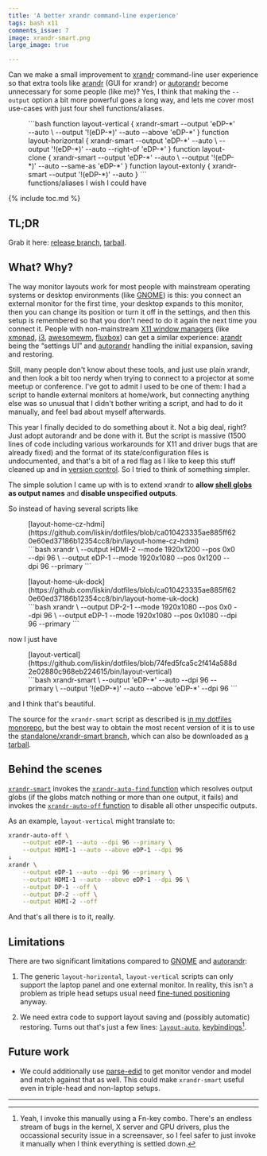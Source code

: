 ```yaml
---
title: 'A better xrandr command-line experience'
tags: bash x11
comments_issue: 7
image: xrandr-smart.png
large_image: true

---
```


Can we make a small improvement to [xrandr][] command-line user experience so
that extra tools like [arandr][] (GUI for xrandr) or [autorandr][] become
unnecessary for some people (like me)? Yes, I think that making the `--output`
option a bit more powerful goes a long way, and lets me cover most use-cases
with just four shell functions/aliases.

[xrandr]: https://manpages.debian.org/unstable/x11-xserver-utils/xrandr.1.en.html
[arandr]: https://christian.amsuess.com/tools/arandr/
[autorandr]: https://github.com/phillipberndt/autorandr

<figure markdown="block">
```bash
function layout-vertical {
  xrandr-smart --output 'eDP-*' --auto \
               --output '!(eDP-*)' --auto --above 'eDP-*'
}
function layout-horizontal {
  xrandr-smart --output 'eDP-*' --auto \
               --output '!(eDP-*)' --auto --right-of 'eDP-*'
}
function layout-clone {
  xrandr-smart --output 'eDP-*' --auto \
               --output '!(eDP-*)' --auto --same-as 'eDP-*'
}
function layout-extonly {
  xrandr-smart --output '!(eDP-*)' --auto
}
```
<figcaption>functions/aliases I wish I could have</figcaption>
</figure>

{% include toc.md %}

## TL;DR

Grab it here: [release
branch](https://github.com/liskin/dotfiles/tree/standalone/xrandr-smart),
[tarball](https://github.com/liskin/dotfiles/archive/standalone/xrandr-smart.tar.gz).

## What? Why?

The way monitor layouts work for most people with mainstream operating systems
or desktop environments (like [GNOME][]) is this: you connect an external
monitor for the first time, your desktop expands to this monitor, then you can
change its position or turn it off in the settings, and then this setup is
remembered so that you don't need to do it again the next time you connect it.
People with non-mainstream [X11 window managers][x11-wm] (like [xmonad][],
[i3][], [awesomewm][], [fluxbox][]) can get a similar experience: [arandr][]
being the “settings UI” and [autorandr][] handling the initial expansion,
saving and restoring.

[GNOME]: https://www.gnome.org/
[KDE]: https://kde.org/
[awesomewm]: https://awesomewm.org/
[fluxbox]: http://fluxbox.org/
[i3]: https://i3wm.org/
[x11-wm]: https://en.wikipedia.org/wiki/X_window_manager
[xmonad]: https://xmonad.org/

Still, many people don't know about these tools, and just use plain xrandr,
and then look a bit too nerdy when trying to connect to a projector at some
meetup or conference. I've got to admit I used to be one of them: I had a
script to handle external monitors at home/work, but connecting anything else
was so unusual that I didn't bother writing a script, and had to do it
manually, and feel bad about myself afterwards.

This year I finally decided to do something about it. Not a big deal, right?
Just adopt autorandr and be done with it. But the script is massive (1500
lines of code including various workarounds for X11 and driver bugs that are
already fixed) and the format of its state/configuration files is
undocumented, and that's a bit of a red flag as I like to keep this stuff
cleaned up and in [version control][]. So I tried to think of something
simpler.

[version control]: https://en.wikipedia.org/wiki/Version_control

The simple solution I came up with is to extend xrandr to **allow [shell
globs][] as output names** and **disable unspecified outputs**.

[shell globs]: https://www.gnu.org/software/bash/manual/html_node/Pattern-Matching.html

So instead of having several scripts like

<figure markdown="block">
<figcaption markdown="span">[layout-home-cz-hdmi](https://github.com/liskin/dotfiles/blob/ca010423335ae885ff620e60ed37186b12354cc8/bin/layout-home-cz-hdmi)</figcaption>
```bash
xrandr \
    --output HDMI-2 --mode 1920x1200 --pos 0x0 --dpi 96 \
    --output eDP-1 --mode 1920x1080 --pos 0x1200 --dpi 96 --primary
```
</figure>

<figure markdown="block">
<figcaption markdown="span">[layout-home-uk-dock](https://github.com/liskin/dotfiles/blob/ca010423335ae885ff620e60ed37186b12354cc8/bin/layout-home-uk-dock)</figcaption>
```bash
xrandr \
    --output DP-2-1 --mode 1920x1080 --pos 0x0 --dpi 96 \
    --output eDP-1 --mode 1920x1080 --pos 0x1080 --dpi 96 --primary
```
</figure>

now I just have

<figure markdown="block">
<figcaption markdown="span">[layout-vertical](https://github.com/liskin/dotfiles/blob/74fed5fca5c2f414a588d2e02880c968eb224615/bin/layout-vertical)</figcaption>
```bash
xrandr-smart \
    --output 'eDP-*' --auto --dpi 96 --primary \
    --output '!(eDP-*)' --auto --above 'eDP-*' --dpi 96
```
</figure>

and I think that's beautiful.

The source for the `xrandr-smart` script as described is [in my dotfiles
monorepo](https://github.com/liskin/dotfiles/blob/7a713c40892da5ed3eed162ad271ff5f90f76e9c/bin/xrandr-smart),
but the best way to obtain the most recent version of it is to use the
[standalone/xrandr-smart
branch](https://github.com/liskin/dotfiles/tree/standalone/xrandr-smart),
which can also be downloaded as [a
tarball](https://github.com/liskin/dotfiles/archive/standalone/xrandr-smart.tar.gz).

## Behind the scenes

[`xrandr-smart`](https://github.com/liskin/dotfiles/blob/7a713c40892da5ed3eed162ad271ff5f90f76e9c/bin/xrandr-smart)
invokes the [`xrandr-auto-find`
function](https://github.com/liskin/dotfiles/blob/7a713c40892da5ed3eed162ad271ff5f90f76e9c/bin/xrandr-smart#L76)
which resolves output globs (if the globs match nothing or more than one
output, it fails) and invokes the [`xrandr-auto-off`
function](https://github.com/liskin/dotfiles/blob/7a713c40892da5ed3eed162ad271ff5f90f76e9c/bin/xrandr-smart#L51)
to disable all other unspecific outputs.

As an example, `layout-vertical` might translate to:

```bash
xrandr-auto-off \
    --output eDP-1 --auto --dpi 96 --primary \
    --output HDMI-1 --auto --above eDP-1 --dpi 96
↓
xrandr \
    --output eDP-1 --auto --dpi 96 --primary \
    --output HDMI-1 --auto --above eDP-1 --dpi 96 \
    --output DP-1 --off \
    --output DP-2 --off \
    --output HDMI-2 --off
```

And that's all there is to it, really.


## Limitations

There are two significant limitations compared to [GNOME][] and [autorandr][]:

1. The generic `layout-horizontal`, `layout-vertical` scripts can only support
   the laptop panel and one external monitor. In reality, this isn't a problem
   as triple head setups usual need [fine-tuned
   positioning](https://github.com/liskin/dotfiles/blob/74fed5fca5c2f414a588d2e02880c968eb224615/bin/layout-work2-dock#L6-L8)
   anyway.

2. We need extra code to support layout saving and (possibly automatic)
   restoring. Turns out that's just a few lines:
   [`layout-auto`](https://github.com/liskin/dotfiles/blob/7a713c40892da5ed3eed162ad271ff5f90f76e9c/bin/layout-auto),
   [keybindings](https://github.com/liskin/dotfiles/blob/7a713c40892da5ed3eed162ad271ff5f90f76e9c/.xmonad/xmonad.hs#L89-L90)[^not-auto].

[^not-auto]:
    Yeah, I invoke this manually using a Fn-key combo. There's an endless
    stream of bugs in the kernel, X server and GPU drivers, plus the
    occassional security issue in a screensaver, so I feel safer to just
    invoke it manually when I think everything is settled down.

## Future work

* We could additionally use [parse-edid][] to get monitor vendor and model and
  match against that as well. This could make `xrandr-smart` useful even in
  triple-head and non-laptop setups.

[parse-edid]: https://manpages.debian.org/unstable/read-edid/parse-edid.1.en.html

---
